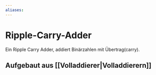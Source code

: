 ```yaml
---
aliases: 
---
```

# Ripple-Carry-Adder
Ein Ripple Carry Adder, addiert Binärzahlen mit Übertrag(carry).
## Aufgebaut aus [[Volladdierer|Volladdierern]]
